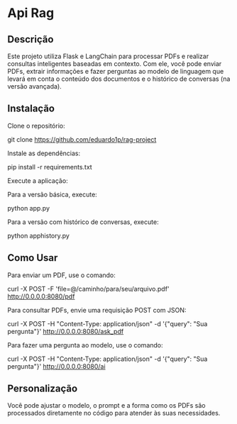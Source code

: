 # Api Rag

## Descrição

Este projeto utiliza Flask e LangChain para processar PDFs e realizar consultas inteligentes baseadas em contexto. Com ele, você pode enviar PDFs, extrair informações e fazer perguntas ao modelo de linguagem que levará em conta o conteúdo dos documentos e o histórico de conversas (na versão avançada).

## Instalação

Clone o repositório:

git clone https://github.com/eduardo1p/rag-project

Instale as dependências:

pip install -r requirements.txt

Execute a aplicação:

Para a versão básica, execute:

python app.py

Para a versão com histórico de conversas, execute:

python apphistory.py

## Como Usar

Para enviar um PDF, use o comando:

curl -X POST -F 'file=@/caminho/para/seu/arquivo.pdf' http://0.0.0.0:8080/pdf

Para consultar PDFs, envie uma requisição POST com JSON:

curl -X POST -H "Content-Type: application/json" -d '{"query": "Sua pergunta"}' http://0.0.0.0:8080/ask_pdf

Para fazer uma pergunta ao modelo, use o comando:

curl -X POST -H "Content-Type: application/json" -d '{"query": "Sua pergunta"}' http://0.0.0.0:8080/ai

## Personalização

Você pode ajustar o modelo, o prompt e a forma como os PDFs são processados diretamente no código para atender às suas necessidades.
